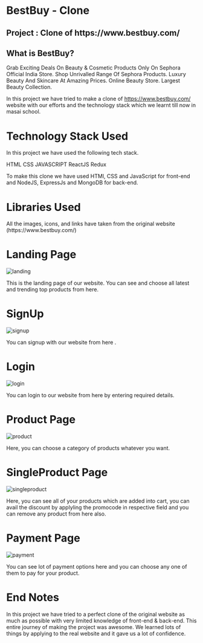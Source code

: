 <h1>BestBuy - Clone</h1>
<ur></ur>
<h2>Project : Clone of https://www.bestbuy.com/</h2>
<ur></ur>
<h2>What is BestBuy?</h2>
<ur></ur>
Grab Exciting Deals On Beauty & Cosmetic Products Only On Sephora Official India Store. Shop Unrivalled Range Of Sephora Products. Luxury Beauty And Skincare At Amazing Prices. Online Beauty Store. Largest Beauty Collection.

In this project we have tried to make a clone of https://www.bestbuy.com/ website with our efforts and the technology stack which we learnt till now in masai school.

<h1>Technology Stack Used</h1>
<ur></ur>
In this project we have used the following tech stack.

HTML
CSS
JAVASCRIPT
ReactJS
Redux

To make this clone we have used HTMl, CSS and JavaScript for front-end and NodeJS, ExpressJs and MongoDB for back-end.

<h1>Libraries Used</h1>
<ur></ur>
All the images, icons, and links have taken from the original website (https://www.bestbuy.com/)

<!-- <h1>Snapshots of Our Project 📸</h1> -->
<ur></ur>
 <h1>Landing Page</h1>
<ur></ur>

![landing](https://user-images.githubusercontent.com/108051005/222519232-3bb41689-234f-4794-95e3-a1bb7195e206.PNG)


This is the landing page of our website. You can see and choose all latest and trending top products from here.

<h1>SignUp</h1>
<ur></ur>





![signup](https://user-images.githubusercontent.com/108051005/222520926-5396d48f-871a-48df-9e2f-e64488138dc9.PNG)



You can signup with our website from here .

<h1>Login</h1>
<ur></ur>



![login](https://user-images.githubusercontent.com/108051005/222521147-367f6bdc-178d-4a45-bf6a-4b73c933873c.PNG)


You can login to our website from here by entering required details.

<h1>Product Page</h1>
<ur></ur>

![product](https://user-images.githubusercontent.com/108051005/222519857-54a38b3c-7be2-43e0-bcc5-1edfbff0fb7a.PNG)

Here, you can choose a category of products whatever you want.

<h1>SingleProduct Page</h1>
<ur></ur>




![singleproduct](https://user-images.githubusercontent.com/108051005/222520267-e899d96e-8e51-4bb7-b0ce-e704a409c7d0.PNG)


Here, you can see all of your products which are added into cart, you can avail the discount by applyling the promocode in respective field and you can remove any product from here also.

<h1>Payment Page</h1>
<ur></ur>






![payment](https://user-images.githubusercontent.com/108051005/222522890-18784154-34fb-4e1f-9fb5-9a1b901ae853.PNG)




You can see lot of payment options here and you can choose any one of them to pay for your product.





<h1>End Notes</h1>
<ur></ur>
In this project we have tried to a perfect clone of the original website as much as possible with very limited knowledge of front-end & back-end. This entire journey of making the project was awesome. We learned lots of things by applying to the real website and it gave us a lot of confidence.

